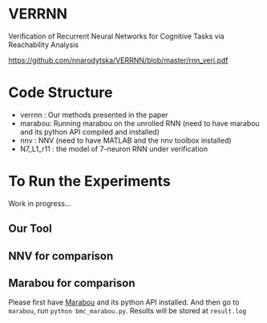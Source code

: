 # VERRNN
Verification of Recurrent Neural Networks for Cognitive Tasks via Reachability Analysis

https://github.com/nnarodytska/VERRNN/blob/master/rnn_veri.pdf

# Code Structure

  * verrnn : Our methods presented in the paper
  * marabou: Running marabou on the unrolled RNN (need to have marabou and its python API compiled and installed)
  * nnv    : NNV (need to have MATLAB and the nnv toolbox installed)
  * N7_L1_r11 : the model of 7-neuron RNN under verification

# To Run the Experiments

   Work in progress...

## Our Tool

## NNV for comparison

## Marabou for comparison

Please first have [Marabou](https://github.com/NeuralNetworkVerification/Marabou/tree/master) and its python API installed. And then go to `marabou`, run `python bmc_marabou.py`. Results will be stored at `result.log`


